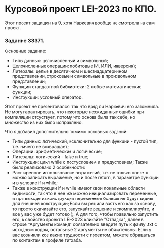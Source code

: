 # Курсовой проект LEI-2023 по КПО.
Этот проект защищен на 9, хотя Наркевич вообще не смотрела на сам проект.
### Задание 33371. 
Основные задание:
- Типы данных: целочисленный и символьный;
- Целочисленные операции: побитовые (И, ИЛИ, инверсия);
- Литералы: целые в десятичном и шестнадцатеричном представлении, строковые и символьные в произвольном представлении;
- Функции стандартной библиотеки: 2 любые математические функции;
- Инструкции: условный оператор.

Этот проект не презентовался, так что вряд ли Наркевич его запомнила.
Не могу гарантировать, что некоторые неожиданные ошибки при компиляции отсуствует, потому что основа была так себе, но множество из них было исправлено.

Что я добавил дополнительно помимо основных заданий:
- Типы данных: логический, исключительно для функции - пустой тип, т.е. ничего не возвращает;
- Операции: арифметические и логические;
- Литералы: логический - false и true;
- Инструкции: цикл while с постусловием и предусловием;
Также было реализовано 2 особенности:
- Расширенное использование выражений, т.е. не только после = можно записать выражение, но и после return, в параметре функции и в условие if и while;
- Также в конструкции if и while имеют свои локальные области видимости, так что в нее же можно инициализировать переменные, и при выходе из конструкции переменные больше не будут видны для внешней конструкции;
Если вы решили взять его как за основу, то просто скачивайте его, запускайте решение и скомпилируйте, и все у вас уже будет готово (;. А для того, чтобы правильно запустить его, в свойство проекта LEI-2023 кликайте "Отладка", далее в строке "Аргументы команд" обязательно введите путь к файлу .txt с исходным кодом, остальные 2 аргументы не обязательны.
Если у вас возникли кое какие трудности с проектом, можете обращаться по контактам в профиле гитхаба.
